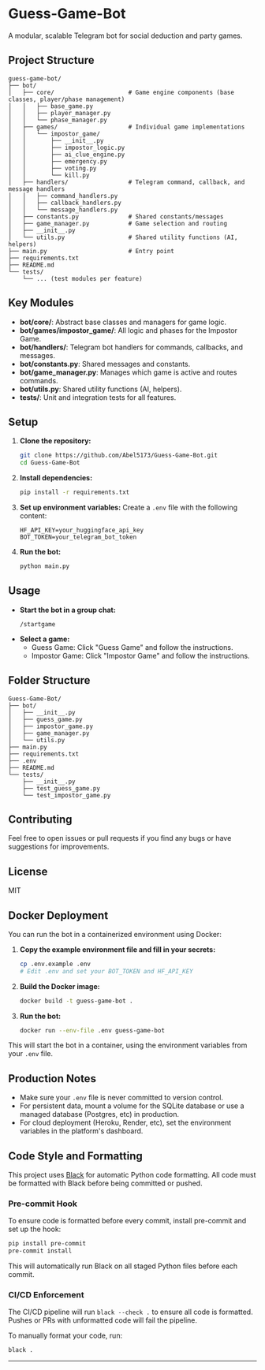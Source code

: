 # Guess-Game-Bot

A modular, scalable Telegram bot for social deduction and party games.

## Project Structure

```
guess-game-bot/
├── bot/
│   ├── core/                     # Game engine components (base classes, player/phase management)
│   │   ├── base_game.py
│   │   ├── player_manager.py
│   │   └── phase_manager.py
│   ├── games/                    # Individual game implementations
│   │   └── impostor_game/
│   │       ├── __init__.py
│   │       ├── impostor_logic.py
│   │       ├── ai_clue_engine.py
│   │       ├── emergency.py
│   │       ├── voting.py
│   │       └── kill.py
│   ├── handlers/                 # Telegram command, callback, and message handlers
│   │   ├── command_handlers.py
│   │   ├── callback_handlers.py
│   │   └── message_handlers.py
│   ├── constants.py              # Shared constants/messages
│   ├── game_manager.py           # Game selection and routing
│   ├── __init__.py
│   └── utils.py                  # Shared utility functions (AI, helpers)
├── main.py                       # Entry point
├── requirements.txt
├── README.md
└── tests/
    └── ... (test modules per feature)
```

## Key Modules
- **bot/core/**: Abstract base classes and managers for game logic.
- **bot/games/impostor_game/**: All logic and phases for the Impostor Game.
- **bot/handlers/**: Telegram bot handlers for commands, callbacks, and messages.
- **bot/constants.py**: Shared messages and constants.
- **bot/game_manager.py**: Manages which game is active and routes commands.
- **bot/utils.py**: Shared utility functions (AI, helpers).
- **tests/**: Unit and integration tests for all features.

## Setup

1. **Clone the repository:**
   ```bash
   git clone https://github.com/Abel5173/Guess-Game-Bot.git
   cd Guess-Game-Bot
   ```

2. **Install dependencies:**
   ```bash
   pip install -r requirements.txt
   ```

3. **Set up environment variables:**
   Create a `.env` file with the following content:
   ```plaintext
   HF_API_KEY=your_huggingface_api_key
   BOT_TOKEN=your_telegram_bot_token
   ```

4. **Run the bot:**
   ```bash
   python main.py
   ```

## Usage

- **Start the bot in a group chat:**
  ```plaintext
  /startgame
  ```
- **Select a game:**
  - Guess Game: Click "Guess Game" and follow the instructions.
  - Impostor Game: Click "Impostor Game" and follow the instructions.

## Folder Structure

```
Guess-Game-Bot/
├── bot/
│   ├── __init__.py
│   ├── guess_game.py
│   ├── impostor_game.py
│   ├── game_manager.py
│   └── utils.py
├── main.py
├── requirements.txt
├── .env
├── README.md
└── tests/
    ├── __init__.py
    ├── test_guess_game.py
    └── test_impostor_game.py
```

## Contributing

Feel free to open issues or pull requests if you find any bugs or have suggestions for improvements.

## License

MIT 

## Docker Deployment

You can run the bot in a containerized environment using Docker:

1. **Copy the example environment file and fill in your secrets:**
   ```bash
   cp .env.example .env
   # Edit .env and set your BOT_TOKEN and HF_API_KEY
   ```

2. **Build the Docker image:**
   ```bash
   docker build -t guess-game-bot .
   ```

3. **Run the bot:**
   ```bash
   docker run --env-file .env guess-game-bot
   ```

This will start the bot in a container, using the environment variables from your `.env` file.

## Production Notes
- Make sure your `.env` file is never committed to version control.
- For persistent data, mount a volume for the SQLite database or use a managed database (Postgres, etc) in production.
- For cloud deployment (Heroku, Render, etc), set the environment variables in the platform's dashboard.

## Code Style and Formatting

This project uses [Black](https://black.readthedocs.io/) for automatic Python code formatting. All code must be formatted with Black before being committed or pushed.

### Pre-commit Hook

To ensure code is formatted before every commit, install pre-commit and set up the hook:

```bash
pip install pre-commit
pre-commit install
```

This will automatically run Black on all staged Python files before each commit.

### CI/CD Enforcement

The CI/CD pipeline will run `black --check .` to ensure all code is formatted. Pushes or PRs with unformatted code will fail the pipeline.

To manually format your code, run:

```bash
black .
```

--- 